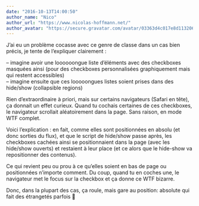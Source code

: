 ```yaml
---
date: "2016-10-13T14:00:50"
author_name: "Nico"
author_url: "https://www.nicolas-hoffmann.net/"
author_avatar: "https://secure.gravatar.com/avatar/03363d4c017e8d11320687f2efa722a0?s=48&d=mm&r=g"
---
```

J’ai eu un problème cocasse avec ce genre de classe dans un cas bien précis, je tente de l’expliquer clairement :

– imagine avoir une loooooongue liste d’éléments avec des checkboxes masquées ainsi (pour des checkboxes personnalisées graphiquement mais qui restent accessibles)  
– imagine ensuite que ces looooongues listes soient prises dans des hide/show (collapsible regions)

Rien d’extraordinaire à priori, mais sur certains navigateurs (Safari en tête), ça donnait un effet curieux. Quand tu cochais certaines de ces checkboxes, le navigateur scrollait aléatoirement dans la page. Sans raison, en mode WTF complet.

Voici l’explication : en fait, comme elles sont positionnées en absolu (et donc sorties du flux), et que le script de hide/show passe après, les checkboxes cachées ainsi se positionnaient dans la page (avec les hide/show ouverts) et restaient à leur place (et ce alors que le hide-show va repositionner des contenus).

Ce qui revient peu ou prou à ce qu’elles soient en bas de page ou positionnées n’importe comment. Du coup, quand tu en coches une, le navigateur met le focus sur la checkbox et ça donne ce WTF bizarre.

Donc, dans la plupart des cas, ça roule, mais gare au position: absolute qui fait des étrangetés parfois 🙂